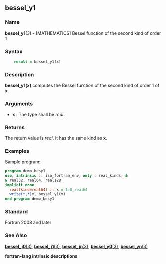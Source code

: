 ## bessel_y1

### **Name**

**bessel_y1**(3) - \[MATHEMATICS\] Bessel function of the second kind of order 1

### **Syntax**

```fortran
    result = bessel_y1(x)
```

### **Description**

**bessel_y1(x)** computes the Bessel function of the second
kind of order 1 of **x**.

### **Arguments**

- **x**
  : The type shall be _real_.

### **Returns**

The return value is _real_. It has the same kind as **x**.

### **Examples**

Sample program:

```fortran
program demo_besy1
use, intrinsic :: iso_fortran_env, only : real_kinds, &
& real32, real64, real128
implicit none
  real(kind=real64) :: x = 1.0_real64
  write(*,*)x, bessel_y1(x)
end program demo_besy1
```

### **Standard**

Fortran 2008 and later

### **See Also**

[**bessel_j0**(3)](BESSEL_J0),
[**bessel_j1**(3)](BESSEL_J1),
[**bessel_jn**(3)](BESSEL_JN),
[**bessel_y0**(3)](BESSEL_Y0),
[**bessel_yn**(3)](BESSEL_YN)

__fortran-lang intrinsic descriptions__
